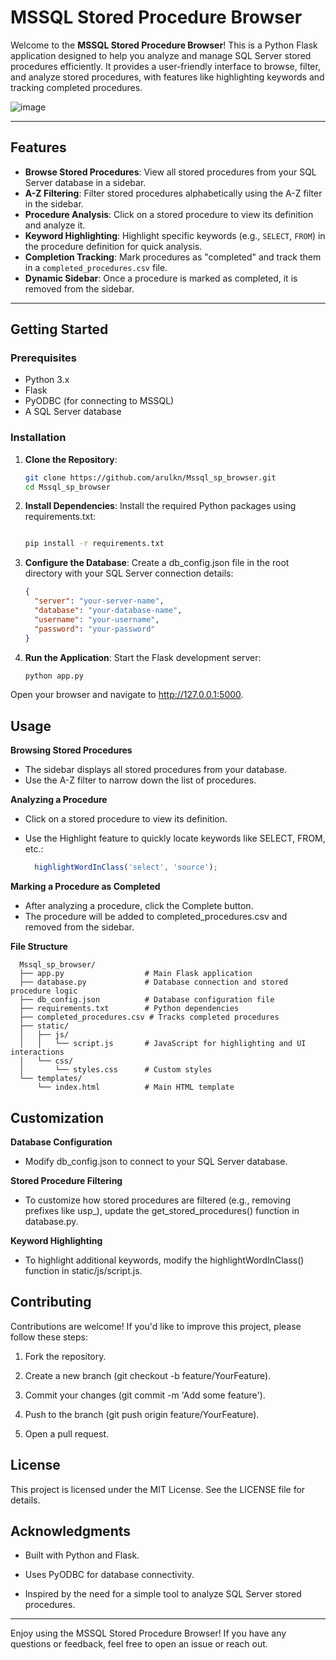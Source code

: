# MSSQL Stored Procedure Browser

Welcome to the **MSSQL Stored Procedure Browser**! This is a Python Flask application designed to help you analyze and manage SQL Server stored procedures efficiently. It provides a user-friendly interface to browse, filter, and analyze stored procedures, with features like highlighting keywords and tracking completed procedures.

![image](https://github.com/user-attachments/assets/86601ca7-c94e-4c45-aabc-bb029053b70c)


---


## Features

- **Browse Stored Procedures**: View all stored procedures from your SQL Server database in a sidebar.
- **A-Z Filtering**: Filter stored procedures alphabetically using the A-Z filter in the sidebar.
- **Procedure Analysis**: Click on a stored procedure to view its definition and analyze it.
- **Keyword Highlighting**: Highlight specific keywords (e.g., `SELECT`, `FROM`) in the procedure definition for quick analysis.
- **Completion Tracking**: Mark procedures as "completed" and track them in a `completed_procedures.csv` file.
- **Dynamic Sidebar**: Once a procedure is marked as completed, it is removed from the sidebar.

---

## Getting Started

### Prerequisites
- Python 3.x
- Flask
- PyODBC (for connecting to MSSQL)
- A SQL Server database

### Installation

1. **Clone the Repository**:
   ```bash
   git clone https://github.com/arulkn/Mssql_sp_browser.git
   cd Mssql_sp_browser
2. **Install Dependencies**:
   Install the required Python packages using requirements.txt:

   ```bash
   
   pip install -r requirements.txt
   
3. **Configure the Database**:
   Create a db_config.json file in the root directory with your SQL Server connection details:

   ```json   
   {
     "server": "your-server-name",
     "database": "your-database-name",
     "username": "your-username",
     "password": "your-password"
   }

4. **Run the Application**:
   Start the Flask development server:

   ```bash
   python app.py

Open your browser and navigate to http://127.0.0.1:5000.

## Usage
**Browsing Stored Procedures**
 - The sidebar displays all stored procedures from your database.
 - Use the A-Z filter to narrow down the list of procedures.

**Analyzing a Procedure**
 - Click on a stored procedure to view its definition.
 - Use the Highlight feature to quickly locate keywords like SELECT, FROM, etc.:

   ```javascript
     highlightWordInClass('select', 'source');

**Marking a Procedure as Completed**
   - After analyzing a procedure, click the Complete button.
   - The procedure will be added to completed_procedures.csv and removed from the sidebar.

**File Structure**
      
      Mssql_sp_browser/
      ├── app.py                  # Main Flask application
      ├── database.py             # Database connection and stored procedure logic
      ├── db_config.json          # Database configuration file
      ├── requirements.txt        # Python dependencies
      ├── completed_procedures.csv # Tracks completed procedures
      ├── static/
      │   ├── js/
      │   │   └── script.js       # JavaScript for highlighting and UI interactions
      │   └── css/
      │       └── styles.css      # Custom styles
      └── templates/
          └── index.html          # Main HTML template

## Customization
**Database Configuration**
  - Modify db_config.json to connect to your SQL Server database.
           
**Stored Procedure Filtering**
  - To customize how stored procedures are filtered (e.g., removing prefixes like usp_), update the get_stored_procedures() function in database.py.
      
**Keyword Highlighting**
  - To highlight additional keywords, modify the highlightWordInClass() function in static/js/script.js.

## Contributing
Contributions are welcome! If you'd like to improve this project, please follow these steps:

1. Fork the repository.

2. Create a new branch (git checkout -b feature/YourFeature).

3. Commit your changes (git commit -m 'Add some feature').

4. Push to the branch (git push origin feature/YourFeature).

5. Open a pull request.

## License
This project is licensed under the MIT License. See the LICENSE file for details.

## Acknowledgments
- Built with Python and Flask.

- Uses PyODBC for database connectivity.

- Inspired by the need for a simple tool to analyze SQL Server stored procedures.

 ---

Enjoy using the MSSQL Stored Procedure Browser! If you have any questions or feedback, feel free to open an issue or reach out.
